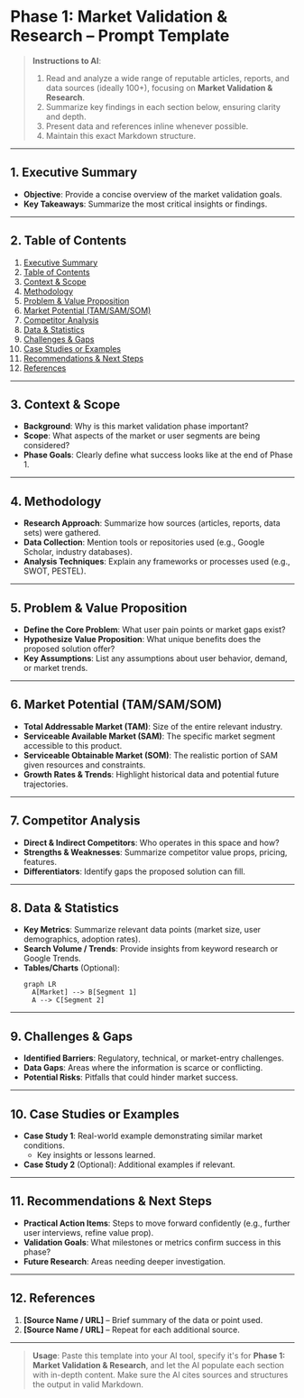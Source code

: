 # **Phase 1: Market Validation & Research – Prompt Template**

> **Instructions to AI**:
> 1. Read and analyze a wide range of reputable articles, reports, and data sources (ideally 100+), focusing on **Market Validation & Research**.
> 2. Summarize key findings in each section below, ensuring clarity and depth.
> 3. Present data and references inline whenever possible.
> 4. Maintain this exact Markdown structure.

---

## **1. Executive Summary**
- **Objective**: Provide a concise overview of the market validation goals.
- **Key Takeaways**: Summarize the most critical insights or findings.

---

## **2. Table of Contents**
1. [Executive Summary](#1-executive-summary)
2. [Table of Contents](#2-table-of-contents)
3. [Context & Scope](#3-context--scope)
4. [Methodology](#4-methodology)
5. [Problem & Value Proposition](#5-problem--value-proposition)
6. [Market Potential (TAM/SAM/SOM)](#6-market-potential-tamsamsom)
7. [Competitor Analysis](#7-competitor-analysis)
8. [Data & Statistics](#8-data--statistics)
9. [Challenges & Gaps](#9-challenges--gaps)
10. [Case Studies or Examples](#10-case-studies-or-examples)
11. [Recommendations & Next Steps](#11-recommendations--next-steps)
12. [References](#12-references)

---

## **3. Context & Scope**
- **Background**: Why is this market validation phase important?
- **Scope**: What aspects of the market or user segments are being considered?
- **Phase Goals**: Clearly define what success looks like at the end of Phase 1.

---

## **4. Methodology**
- **Research Approach**: Summarize how sources (articles, reports, data sets) were gathered.
- **Data Collection**: Mention tools or repositories used (e.g., Google Scholar, industry databases).
- **Analysis Techniques**: Explain any frameworks or processes used (e.g., SWOT, PESTEL).

---

## **5. Problem & Value Proposition**
- **Define the Core Problem**: What user pain points or market gaps exist?
- **Hypothesize Value Proposition**: What unique benefits does the proposed solution offer?
- **Key Assumptions**: List any assumptions about user behavior, demand, or market trends.

---

## **6. Market Potential (TAM/SAM/SOM)**
- **Total Addressable Market (TAM)**: Size of the entire relevant industry.
- **Serviceable Available Market (SAM)**: The specific market segment accessible to this product.
- **Serviceable Obtainable Market (SOM)**: The realistic portion of SAM given resources and constraints.
- **Growth Rates & Trends**: Highlight historical data and potential future trajectories.

---

## **7. Competitor Analysis**
- **Direct & Indirect Competitors**: Who operates in this space and how?
- **Strengths & Weaknesses**: Summarize competitor value props, pricing, features.
- **Differentiators**: Identify gaps the proposed solution can fill.

---

## **8. Data & Statistics**
- **Key Metrics**: Summarize relevant data points (market size, user demographics, adoption rates).
- **Search Volume / Trends**: Provide insights from keyword research or Google Trends.
- **Tables/Charts** (Optional):
  ```mermaid
  graph LR
    A[Market] --> B[Segment 1]
    A --> C[Segment 2]
  ```

---

## **9. Challenges & Gaps**
- **Identified Barriers**: Regulatory, technical, or market-entry challenges.
- **Data Gaps**: Areas where the information is scarce or conflicting.
- **Potential Risks**: Pitfalls that could hinder market success.

---

## **10. Case Studies or Examples**
- **Case Study 1**: Real-world example demonstrating similar market conditions.
  - Key insights or lessons learned.
- **Case Study 2** (Optional): Additional examples if relevant.

---

## **11. Recommendations & Next Steps**
- **Practical Action Items**: Steps to move forward confidently (e.g., further user interviews, refine value prop).
- **Validation Goals**: What milestones or metrics confirm success in this phase?
- **Future Research**: Areas needing deeper investigation.

---

## **12. References**
1. **[Source Name / URL]** – Brief summary of the data or point used.
2. **[Source Name / URL]** – Repeat for each additional source.

---

> **Usage**: Paste this template into your AI tool, specify it's for **Phase 1: Market Validation & Research**, and let the AI populate each section with in-depth content. Make sure the AI cites sources and structures the output in valid Markdown.
